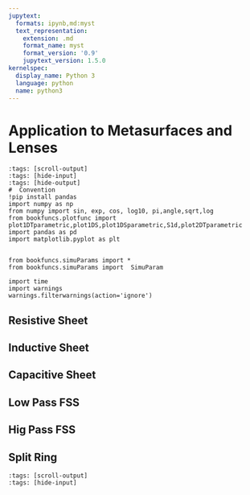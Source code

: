 ```yaml
---
jupytext:
  formats: ipynb,md:myst
  text_representation:
    extension: .md
    format_name: myst
    format_version: '0.9'
    jupytext_version: 1.5.0
kernelspec:
  display_name: Python 3
  language: python
  name: python3
---
```


# Application to Metasurfaces and Lenses

```{code-cell} ipython3
:tags: [scroll-output]
:tags: [hide-input]
:tags: [hide-output]
#  Convention
!pip install pandas
import numpy as np
from numpy import sin, exp, cos, log10, pi,angle,sqrt,log
from bookfuncs.plotfunc import plot1DTparametric,plot1DS,plot1DSparametric,S1d,plot2DTparametric
import pandas as pd
import matplotlib.pyplot as plt


from bookfuncs.simuParams import *
from bookfuncs.simuParams import  SimuParam

import time
import warnings
warnings.filterwarnings(action='ignore')

```
## Resistive Sheet

## Inductive Sheet

## Capacitive Sheet

## Low Pass FSS
## Hig Pass FSS

## Split Ring


```{code-cell} ipython3
:tags: [scroll-output]
:tags: [hide-input]

```
